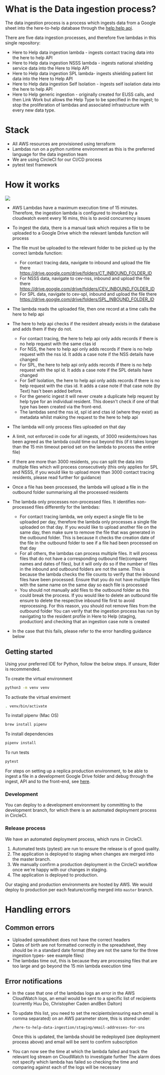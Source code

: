 # What is the Data ingestion process?

The data ingestion process is a process which ingests data from a Google sheet into the here-to-help database through the [help help api](https://github.com/LBHackney-IT/cv-19-res-support-v3).

There are five data ingestion processes, and therefore five lambdas in this single repository:

- Here to Help data ingestion lambda - ingests contact tracing data into the here to help API
- Here to Help data ingestion NSSS lambda - ingests national shielding service data into the Here to Help API
- Here to Help data ingestion SPL lambda- ingests shielding patient list data into the Here to Help API
- Here to Help data ingestion Self Isolation - ingests self isolation data into the here to help API
- Here to Help generic ingestion - originally created for EUSS calls, and then Link Work but allows the Help Type to be specified in the ingest; to stop the proliferation of lambdas and associated infrastructure with every new data type.

# Stack

- All AWS resources are provisioned using terraform
- Lambdas run on a python runtime environment as this is the preferred language for the data ingestion team
- We are using CircleCI for our CI/CD process
- pytest test framework

# How it works
![](https://user-images.githubusercontent.com/46002877/110338795-526abb00-801f-11eb-94c7-abc6d0d19d5b.png)

- AWS Lambdas have a maximum execution time of 15 minutes. Therefore, the ingestion lambda is configured to invoked by a cloudwatch event every 16 mins, this is to avoid concurrency issues

- To ingest the data, there is a manual task which requires a file to be uploaded to a Google Drive which the relevant lambda function will process

- The file must be uploaded to the relevant folder to be picked up by the correct lambda function:

  - For contact tracing data, navigate to inbound and upload the file there https://drive.google.com/drive/folders/CT_INBOUND_FOLDER_ID
  - For NSSS data, navigate to cev-nss, inbound and upload the file there
    https://drive.google.com/drive/folders/CEV_INBOUND_FOLDER_ID
  - For SPL data, navigate to cev-spl, inbound and upload the file there
    https://drive.google.com/drive/folders/SPL_INBOUND_FOLDER_ID


- The lambda reads the uploaded file, then one record at a time calls the here to help api
- The here to help api checks if the resident already exists in the database and adds them if they do not.
  - For contact tracing, the here to help api only adds records if there is no help request with the same ctas id
  - For NSS, the here to help api only adds records if there is no help request with the nss id. It adds a case note if the NSS details have changed
  - For SPL, the here to help api only adds records if there is no help request with the spl id. It adds a case note if the SPL details have changed
  - For Self Isolation, the here to help api only adds records if there is no help request with the ctas id. It adds a case note if that case note (by Text) has't been added before. 
  - For the generic ingest it will never create a duplicate help request by help type for an individual resident. This doesn't check if one of that type has been created via the front-end.
  - The lambdas send the nss id, spl id and ctas id (where they exist) as metadata whilst making the request to the here to help api
- The lambda will only process files uploaded on that day
- A limit, not enforced in code for all ingests, of 3000 residents/rows has been agreed as the lambda could time out beyond this (if it takes longer than the 15 min timeout period set on the lambda to process the entire file)
- If there are more than 3000 residents, you can split the data into multiple files which will process consecutively (this only applies for SPL and NSSS, if you would like to upload more than 3000 contact tracing residents, please read further for guidance)
- Once a file has been processed, the lambda will upload a file in the outbound folder summarising all the processed residents

- The lambda only processes non-processed files. It identifies non-processed files differently for the lambdas:

  - For contact tracing lambda, we only expect a single file to be uploaded per day, therefore the lambda only processes a single file uploaded on that day. If you would like to upload another file on the same day, then make sure to remove the file that was generated in the outbound folder. This is because it checks the creation date of the file in the outbound folder to see if a file had been processed on that day
  - For all others, the lambdas can process multiple files. It will process files that do not have a corresponding outbound file(compares names and dates of files), but it will only do so if the number of files in the inbound and outbound folders are not the same. This is because the lambda checks the file counts to verify that the inbound files have been processed. Ensure that you do not have multiple files with the same name on the same day so each file is processed
  - You should not manually add files to the outbound folder as this could break the process. If you would like to delete an outbound file ensure to delete the respective inbound file first to avoid reprocessing. For this reason, you should not remove files from the outbound folder
    You can verify that the ingestion process has run by navigating to the resident profile in Here to Help (staging, production) and checking that an ingestion case note is created

- In the case that this fails, please refer to the error handling guidance below

## Getting started

Using your preferred IDE for Python, follow the below steps. If unsure, Rider is recommended.

To create the virtual environment

```bash
python3 -m venv venv
```

To activate the virtual envirment

```bash
. venv/bin/activate
```

To install pipenv (Mac OS)

```bash
brew install pipenv
```

To install dependencies

```bash
pipenv install
```

To run tests

```bash
pytest
```

For steps on setting up a replica production environment, to be able to ingest a file in a development Google Drive folder and debug through the ingest, API and to the front-end, see [here](/docs/Debug.md).

### Development

You can deploy to a development environment by committing to the development branch, for which there is an automated
deployment process in CircleCI.

### Release process

We have an automated deployment process, which runs in CircleCI.

1. Automated tests (pytest) are run to ensure the release is of good quality.
2. The application is deployed to staging when changes are merged into the master branch.
3. We manually confirm a production deployment in the CircleCI workflow once we're happy with our changes in staging.
4. The application is deployed to production.

Our staging and production environments are hosted by AWS. We would deploy to production per each feature/config merged
into `master` branch.

# Handling errors

## Common errors

- Uploaded spreadsheet does not have the correct headers
- Dates of birth are not formatted correctly in the spreadsheet, they should be in a standard date format (they are not the same for the three ingestion types- see example files)
- The lambdas time out, this is because they are processing files that are too large and go beyond the 15 min lambda execution time

## Error notifications

- In the case that one of the lambdas logs an error in the AWS CloudWatch logs, an email would be sent to a specific list of recipients (currently Huu Do, Christopher Caden andBen Dalton)
- To update this list, you need to set the recipients(ensuring each email is comma separated) on an AWS parameter store, this is stored under:

  `/here-to-help-data-ingestion/staging/email-addresses-for-sns`

  Once this is updated, the lambda should be redeployed (see deployment process above) and email will be sent to confirm subscription

- You can now see the time at which the lambda failed and track the relevant log stream on CloudWatch to investigate further
  The alarm does not specify which lambda has failed so checking the time and comparing against each of the logs will be necessary
